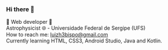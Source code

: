 ### Hi there 👋

:construction: Web developer :construction: <br> Astrophysicist :globe_with_meridians: - Universidade Federal de Sergipe (UFS) <br>
How to reach me: luizh3bispo@gmail.com <br>
Currently learning HTML, CSS3, Android Studio, Java and Kotlin.                                                 


<!--
**LuizHB/LuizHB** is a ✨ _special_ ✨ repository because its `README.md` (this file) appears on your GitHub profile.

Here are some ideas to get you started:

- 🔭 I’m currently working on ...
- 🌱 I’m currently learning ...
- 👯 I’m looking to collaborate on ...
- 🤔 I’m looking for help with ...
- 💬 Ask me about ...
- 📫 How to reach me: ...
- 😄 Pronouns: ...
- ⚡ Fun fact: ...
-->
